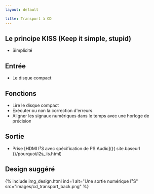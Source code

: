 ```yaml
---
layout: default

title: Transport à CD
---
```


## Le principe KISS (Keep it simple, stupid)

* Simplicité

## Entrée

* Le disque compact

## Fonctions

* Lire le disque compact
* Exécuter ou non la correction d'erreurs
* Aligner les signaux numériques dans le temps avec une horloge de précision

## Sortie

* Prise [HDMI I²S avec spécification de PS Audio]({{ site.baseurl }}/pourquoi/i2s_iis.html)

## Design suggéré

{% include img_design.html ind=1 alt="Une sortie numérique I²S" src="images/cd_transport_back.png" %}
